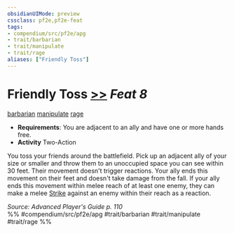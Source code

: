 ```yaml
---
obsidianUIMode: preview
cssclass: pf2e,pf2e-feat
tags:
- compendium/src/pf2e/apg
- trait/barbarian
- trait/manipulate
- trait/rage
aliases: ["Friendly Toss"]
---
```

# Friendly Toss  [>>](/rules/core-rulebook/chapter-9-playing-the-game.md#Actions "Two-Action") *Feat 8*  
[barbarian](/rules/traits/barbarian.md)  [manipulate](/rules/traits/manipulate.md)  [rage](/rules/traits/rage.md)  

- **Requirements**: You are adjacent to an ally and have one or more hands free.
- **Activity** Two-Action

You toss your friends around the battlefield. Pick up an adjacent ally of your size or smaller and throw them to an unoccupied space you can see within 30 feet. Their movement doesn't trigger reactions. Your ally ends this movement on their feet and doesn't take damage from the fall. If your ally ends this movement within melee reach of at least one enemy, they can make a melee [Strike](/rules/actions/strike.md) against an enemy within their reach as a reaction.

*Source: Advanced Player's Guide p. 110*  
%% #compendium/src/pf2e/apg #trait/barbarian #trait/manipulate #trait/rage %%